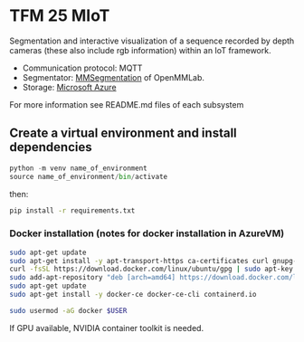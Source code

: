 # TFM 25 MIoT
Segmentation and interactive visualization of a sequence recorded by depth cameras (these also include rgb information) within an IoT framework.<br>
- Communication protocol: MQTT
- Segmentator: [MMSegmentation](https://github.com/open-mmlab) of OpenMMLab.
- Storage: [Microsoft Azure](https://azure.microsoft.com/en-us/)
  
For more information see README.md files of each subsystem

## Create a virtual environment and install dependencies 
```python
python -m venv name_of_environment 
source name_of_environment/bin/activate
```

then:
```bash
pip install -r requirements.txt
```

### Docker installation (notes for docker installation in AzureVM)

```bash
sudo apt-get update
sudo apt-get install -y apt-transport-https ca-certificates curl gnupg-agent software-properties-common
curl -fsSL https://download.docker.com/linux/ubuntu/gpg | sudo apt-key add -
sudo add-apt-repository "deb [arch=amd64] https://download.docker.com/linux/ubuntu $(lsb_release -cs) stable"
sudo apt-get update
sudo apt-get install -y docker-ce docker-ce-cli containerd.io

sudo usermod -aG docker $USER
```

If GPU available, NVIDIA container toolkit is needed.
